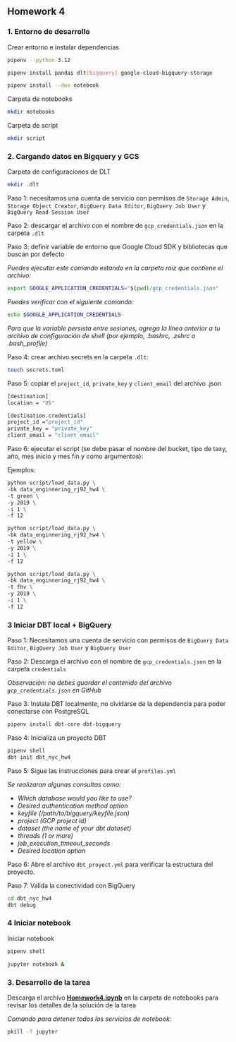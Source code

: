 ## Homework 4


### 1. Entorno de desarrollo

Crear entorno e instalar dependencias

```bash
pipenv --python 3.12
```

```bash
pipenv install pandas dlt[bigquery] google-cloud-bigquery-storage 
```

```bash
pipenv install --dev notebook 
```

Carpeta de notebooks

```bash
mkdir notebooks
```

Carpeta de script

```bash
mkdir script
```

### 2. Cargando datos en Bigquery y GCS


Carpeta de configuraciones de DLT

```bash
mkdir .dlt
```

Paso 1: necesitamos una cuenta de servicio con permisos de `Storage Admin`, `Storage Object Creator`, `BigQuery Data Editor`, `BigQuery Job User` y `BigQuery Read Session User`

Paso 2: descargar el archivo con el nombre de `gcp_credentials.json` en la carpeta `.dlt`

Paso 3: definir variable de entorno que Google Cloud SDK y bibliotecas que buscan por defecto 

*Puedes ejecutar este comando estando en la carpeta raiz que contiene el archivo:*

```bash
export GOOGLE_APPLICATION_CREDENTIALS="$(pwd)/gcp_credentials.json"
```

*Puedes verificar con el siguiente comando:*

```bash
echo $GOOGLE_APPLICATION_CREDENTIALS
```

*Para que la variable persista entre sesiones, agrega la línea anterior a tu archivo de configuración de shell (por ejemplo, .bashrc, .zshrc o .bash_profile)*


Paso 4: crear archivo secrets en la carpeta `.dlt`:

```bash
touch secrets.toml
```

Paso 5: copiar el `project_id`, `private_key` y `client_email` del archivo .json
```bash
[destination]
location = "US"

[destination.credentials]
project_id ="project_id"  
private_key = "private_key" 
client_email = "client_email"  
```

Paso 6: ejecutar el script (se debe pasar el nombre del bucket, tipo de taxy, año, mes inicio y mes fin y como argumentos):

Ejemplos:

```bash
python script/load_data.py \
-bk data_enginnering_rj92_hw4 \
-t green \
-y 2019 \
-i 1 \
-f 12
```

```bash
python script/load_data.py \
-bk data_enginnering_rj92_hw4 \
-t yellow \
-y 2019 \
-i 1 \
-f 12
```

```bash
python script/load_data.py \
-bk data_enginnering_rj92_hw4 \
-t fhv \
-y 2019 \
-i 1 \
-f 12
```

### 3 Iniciar DBT local + BigQuery

Paso 1: Necesitamos una cuenta de servicio con permisos de `BigQuery Data Editor`, `BigQuery Job User` y `BigQuery User`

Paso 2: Descarga el archivo con el nombre de `gcp_credentials.json` en la carpeta `credentials`

*Observación: no debes guardar el contenido del archivo `gcp_credentials.json` en GitHub*

Paso 3: Instala DBT localmente, no olvidarse de la dependencia para poder conectarse con PostgreSQL

```bash
pipenv install dbt-core dbt-bigquery 
```

Paso 4: Inicializa un proyecto DBT

```bash
pipenv shell
dbt init dbt_nyc_hw4
```

Paso 5: Sigue las instrucciones para crear el `profiles.yml`

*Se realizaran algunas consultas como:*
- *Which database would you like to use?*
- *Desired authentication method option*
- *keyfile (/path/to/bigquery/keyfile.json)*
- *project (GCP project id)*
- *dataset (the name of your dbt dataset)*
- *threads (1 or more)*
- *job_execution_timeout_seconds*
- *Desired location option*


Paso 6: Abre el archivo `dbt_proyect.yml` para verificar la estructura del proyecto. 

Paso 7: Valida la conectividad con BigQuery

```bash
cd dbt_nyc_hw4
dbt debug
```


### 4 Iniciar notebook

Iniciar notebook

```bash
pipenv shell
```

```bash
jupyter notebook &
```


### 3. Desarrollo de la tarea
Descarga el archivo **[Homework4.ipynb](./notebooks/Homework4.ipynb)** en la carpeta de notebooks para revisar los detalles de la solución de la tarea

*Comando para detener todos los servicios de notebook:*

```bash
pkill -f jupyter
```